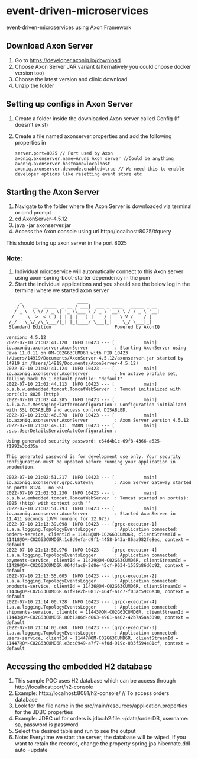 # event-driven-microservices
event-driven-microservices using Axon Framework

## Download Axon Server

1. Go to https://developer.axoniq.io/download 
2. Choose Axon Server JAR variant (alternatively you could choose docker version too)
3. Choose the latest version and clinic download
4. Unzip the folder


## Setting up configs in Axon Server
1. Create a folder inside the downloaded Axon server called Config (If doesn't exist)
2. Create a file named axonserver.properties and add the following properties in 

    ```
    server.port=8025 // Port used by Axon
    axoniq.axonserver.name=Aruns Axon server //Could be anything
    axoniq.axonserver.hostname=localhost
    axoniq.axonserver.devmode.enabled=true // We need this to enable developer options like resetting event store etc
   ```

## Starting the Axon Server
1. Navigate to the folder where the Axon Server is downloaded via terminal or cmd prompt
2. cd AxonServer-4.5.12
3. java -jar axonserver.jar
4. Access the Axon console using url http://localhost:8025/#query

This should bring up axon server in the port 8025

### Note: 
1. Individual microservice will automatically connect to this Axon server using axon-spring-boot-starter dependency in the pom
2. Start the individual applications and you should see the below log in the terminal where we started axon server 


```
     _                     ____
    / \   __  _____  _ __ / ___|  ___ _ ____   _____ _ __
   / _ \  \ \/ / _ \| '_ \\___ \ / _ \ '__\ \ / / _ \ '__|
  / ___ \  >  < (_) | | | |___) |  __/ |   \ V /  __/ |
 /_/   \_\/_/\_\___/|_| |_|____/ \___|_|    \_/ \___|_|
 Standard Edition                        Powered by AxonIQ

version: 4.5.12
2022-07-10 21:02:41.120  INFO 10423 --- [           main] io.axoniq.axonserver.AxonServer          : Starting AxonServer using Java 11.0.11 on OM-C02G63CUMD6R with PID 10423 (/Users/14919/Documents/AxonServer-4.5.12/axonserver.jar started by 14919 in /Users/14919/Documents/AxonServer-4.5.12)
2022-07-10 21:02:41.124  INFO 10423 --- [           main] io.axoniq.axonserver.AxonServer          : No active profile set, falling back to 1 default profile: "default"
2022-07-10 21:02:44.113  INFO 10423 --- [           main] o.s.b.w.embedded.tomcat.TomcatWebServer  : Tomcat initialized with port(s): 8025 (http)
2022-07-10 21:02:44.285  INFO 10423 --- [           main] A.i.a.a.c.MessagingPlatformConfiguration : Configuration initialized with SSL DISABLED and access control DISABLED.
2022-07-10 21:02:46.578  INFO 10423 --- [           main] io.axoniq.axonserver.AxonServer          : Axon Server version 4.5.12
2022-07-10 21:02:49.131  WARN 10423 --- [           main] .s.s.UserDetailsServiceAutoConfiguration :

Using generated security password: c64d4b1c-69f8-4366-a625-f1992e3bd35a

This generated password is for development use only. Your security configuration must be updated before running your application in production.

2022-07-10 21:02:51.217  INFO 10423 --- [           main] io.axoniq.axonserver.grpc.Gateway        : Axon Server Gateway started on port: 8124 - no SSL
2022-07-10 21:02:51.230  INFO 10423 --- [           main] o.s.b.w.embedded.tomcat.TomcatWebServer  : Tomcat started on port(s): 8025 (http) with context path ''
2022-07-10 21:02:51.793  INFO 10423 --- [           main] io.axoniq.axonserver.AxonServer          : Started AxonServer in 11.411 seconds (JVM running for 12.073)
2022-07-10 21:13:39.098  INFO 10423 --- [grpc-executor-1] i.a.a.logging.TopologyEventsLogger       : Application connected: orders-service, clientId = 11418@OM-C02G63CUMD6R, clientStreamId = 11418@OM-C02G63CUMD6R.1c8d9efa-d9f1-4458-b43a-86aa982fe8ec, context = default
2022-07-10 21:13:50.976  INFO 10423 --- [grpc-executor-4] i.a.a.logging.TopologyEventsLogger       : Application connected: payments-service, clientId = 11429@OM-C02G63CUMD6R, clientStreamId = 11429@OM-C02G63CUMD6R.064dfac9-2d8e-45cf-9634-1555b86d6c92, context = default
2022-07-10 21:13:55.605  INFO 10423 --- [grpc-executor-2] i.a.a.logging.TopologyEventsLogger       : Application connected: products-service, clientId = 11436@OM-C02G63CUMD6R, clientStreamId = 11436@OM-C02G63CUMD6R.61f91e2b-0817-464f-a1c7-f03ac59c6e30, context = default
2022-07-10 21:14:00.728  INFO 10423 --- [grpc-executor-4] i.a.a.logging.TopologyEventsLogger       : Application connected: shipments-service, clientId = 11443@OM-C02G63CUMD6R, clientStreamId = 11443@OM-C02G63CUMD6R.80b1286d-d663-4961-a462-42b7a5aa3090, context = default
2022-07-10 21:14:03.668  INFO 10423 --- [grpc-executor-3] i.a.a.logging.TopologyEventsLogger       : Application connected: users-service, clientId = 11447@OM-C02G63CUMD6R, clientStreamId = 11447@OM-C02G63CUMD6R.e3cc8949-a7f7-4f0d-919c-033f594e81cf, context = default
```

## Accessing the embedded H2 database

1. This sample POC uses H2 database which can be access through http://localhost:port/h2-console 
2. Example: http://localhost:8081/h2-console/ // To access orders database
3. Look for the file name in the src/main/resources/application.properties for the JDBC properties
4. Example: JDBC url for orders is jdbc:h2:file:~/data/orderDB, username: sa, password is password
5. Select the desired table and run to see the output
6. Note: Everytime we start the server, the database will be wiped. If you want to retain the records, change the property spring.jpa.hibernate.ddl-auto =update
